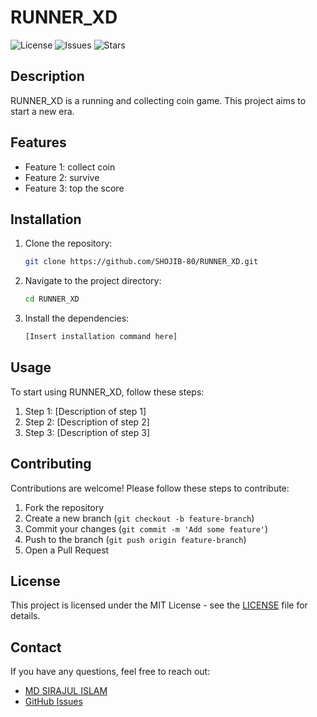 # RUNNER_XD


![License](https://img.shields.io/github/license/SHOJIB-80/RUNNER_XD)
![Issues](https://img.shields.io/github/issues/SHOJIB-80/RUNNER_XD)
![Stars](https://img.shields.io/github/stars/SHOJIB-80/RUNNER_XD)

## Description

RUNNER_XD is a running and collecting coin game. This project aims to  start a new era.

## Features

- Feature 1: collect coin
- Feature 2: survive 
- Feature 3: top the score
## Installation

1. Clone the repository:
    ```sh
    git clone https://github.com/SHOJIB-80/RUNNER_XD.git
    ```
2. Navigate to the project directory:
    ```sh
    cd RUNNER_XD
    ```
3. Install the dependencies:
    ```sh
    [Insert installation command here]
    ```

## Usage

To start using RUNNER_XD, follow these steps:

1. Step 1: [Description of step 1]
2. Step 2: [Description of step 2]
3. Step 3: [Description of step 3]

## Contributing

Contributions are welcome! Please follow these steps to contribute:

1. Fork the repository
2. Create a new branch (`git checkout -b feature-branch`)
3. Commit your changes (`git commit -m 'Add some feature'`)
4. Push to the branch (`git push origin feature-branch`)
5. Open a Pull Request

## License

This project is licensed under the MIT License - see the [LICENSE](LICENSE) file for details.

## Contact

If you have any questions, feel free to reach out:

- [MD SIRAJUL ISLAM](mailto:shojib456123@gmail.com)
- [GitHub Issues](https://github.com/SHOJIB-80/RUNNER_XD/issues)

